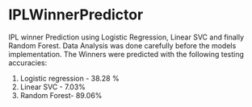 # IPLWinnerPredictor
IPL winner Prediction using Logistic Regression, Linear SVC and finally Random Forest. Data Analysis was done carefully before the models implementation.
The Winners were predicted with the following testing accuracies:
1) Logistic regression - 38.28 %
2) Linear SVC - 7.03%
3) Random Forest- 89.06%
